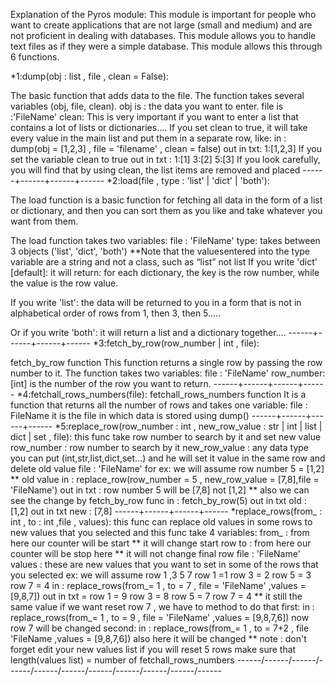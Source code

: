 Explanation of the Pyros module:
This module is important for people who want to create applications that are not large (small and medium) and are not proficient in dealing with databases. This module allows you to handle text files as if they were a simple database.
This module allows this through 6 functions.

*1:dump(obj : list , file , clean = False):

The basic function that adds data to the file. The function takes several variables (obj, file, clean).
obj is : the data you want to enter.
file is :'FileName'
clean: This is very important if you want to enter a list that contains a lot of lists or dictionaries....
If you set clean to true, it will take every value in the main list and put them in a separate row, like:
in :
dump(obj = [1,2,3] , file = 'filename' , clean = false)
out in txt: 
1:[1,2,3]
If you set the variable clean to true 
out in txt :
1:[1]
3:[2] 
5:[3]
If you look carefully, you will find that by using clean, the list items are removed and placed 
------+------+------+------
*2:load(file , type : 'list' | 'dict' | 'both'):

The load function is a basic function for fetching all data in the form of a list or dictionary, and then you can sort them as you like and take whatever you want from them.

The load function takes two variables:
file : 'FileName'
type: takes between 3 objects ('list', 'dict', 'both')
**Note that the values ​​entered into the type variable are a string and not a class, such as “list” not list 
If you write 'dict' [default]: it will return: for each dictionary, the key is the row number, while the value is the row value.

If you write 'list': the data will be returned to you in a form that is not in alphabetical order of rows from 1, then 3, then 5.....

Or if you write 'both': it will return a list and a dictionary together....
------+------+------+------
*3:fetch_by_row(row_number | int , file):

fetch_by_row function This function returns a single row by passing the row number to it.
The function takes two variables:
file : 'FileName'
row_number: [int] is the number of the row you want to return.
------+------+------+------
*4:fetchall_rows_numbers(file):
fetchall_rows_numbers function
It is a function that returns all the number of rows and takes one variable:
file : FileName it is the file in which data is stored using dump()
------+------+------+------
*5:replace_row(row_number : int , new_row_value : str | int | list | dict | set , file):
this func take row number to search by it and set new value
row_number : row number to search by it
new_row_value : any data type you can put (int,str,list,dict,set...) and he will set it value in the same row and delete old value
file : 'FileName'
for ex:
we will assume row number 5 = [1,2] ** old value
in : replace_row(row_number = 5 , new_row_value = [7,8],file = 'FileName')
out in txt : row number 5 will be [7,8] not [1,2] 
** also we can see the change by fetch_by_row func
in : fetch_by_row(5)
out in txt old : [1,2]
out in txt new : [7,8]
------+------+------+------
*replace_rows(from_ : int , to : int ,file , values):
this func can replace old values in some rows to new values that you selected
and this func take 4 variables:
from_ : from here our counter will be start ** it will change start row
to : from here our counter will be stop here ** it will not change final row
file : 'FileName'
values : these are new values ​​that you want to set in some of the rows that you selected
ex:
we will assume row 1 ,3 5 7
row 1 =1
row 3 = 2
row 5 = 3
row 7 = 4
in : replace_rows(from_= 1 , to = 7 , file = 'FileName' ,values = [9,8,7])
out in txt = 
row 1 = 9
row 3 = 8
row 5 = 7
row 7 = 4 ** it still the same value 
if we want reset row 7  , we have to method to do that 
first:
in : replace_rows(from_= 1 , to = 9 , file = 'FileName' ,values = [9,8,7,6])
now row 7 will be changed 
second:
in : replace_rows(from_= 1 , to = 7+2 , file 'FileName ,values = [9,8,7,6])
also here it will be changed
** note : don't forget edit your new values list if you will reset 5 rows make sure that length(values list) = number of fetchall_rows_numbers
------/\------/\------/\------/\------/\------/\------/\------/\------/\------/\------
